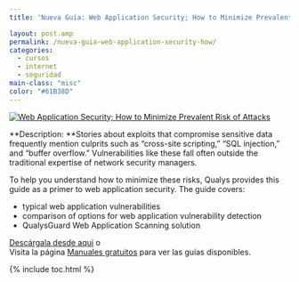 ```yaml
---
title: 'Nueva Guía: Web Application Security; How to Minimize Prevalent Risk of Attacks'

layout: post.amp
permalink: /nueva-guia-web-application-security-how/
categories:
  - cursos
  - internet
  - seguridad
main-class: "misc"
color: "#61B38D"
---
```

[![Web Application Security; How to Minimize Prevalent Risk of Attacks][1]][2]  


**Description: **Stories about exploits that compromise sensitive data frequently mention culprits such as &#8220;cross-site scripting,&#8221; &#8220;SQL injection,&#8221; and &#8220;buffer overflow.&#8221; Vulnerabilities like these fall often outside the traditional expertise of network security managers.

To help you understand how to minimize these risks, Qualys provides this guide as a primer to web application security. The guide covers:

  * typical web application vulnerabilities
  * comparison of options for web application vulnerability detection
  * QualysGuard Web Application Scanning solution

[Descárgala desde aqui][2] o  
Visita la página [Manuales gratuitos][3] para ver las guías disponibles.



 [1]: https://lh5.googleusercontent.com/-4W0jWyPhnBw/Tsbi4Z9x9SI/AAAAAAAABy8/RjHQ0Zgh2VQ/s150/w_qa26c.gif "Web Application Security; How to Minimize Prevalent Risk of Attacks"
 [2]: http://elbauldelprogramador.tradepub.com/c/pubRD.mpl?sr=oc&_t=oc:&pc=w_qa26/prgm.cgi
 [3]: http://bashyc.blogspot.com/p/guias-gratuitas.html

{% include toc.html %}
